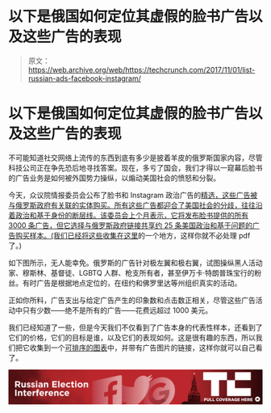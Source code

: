 # 以下是俄国如何定位其虚假的脸书广告以及这些广告的表现 

> 原文：<https://web.archive.org/web/https://techcrunch.com/2017/11/01/list-russian-ads-facebook-instagram/>

# 以下是俄国如何定位其虚假的脸书广告以及这些广告的表现

不可能知道社交网络上流传的东西到底有多少是披着羊皮的俄罗斯国家内容，尽管科技公司正在争先恐后地寻找答案。现在，多亏了国会，我们才得以一窥幕后脸书的广告业务是如何被外国势力操纵，以煽动美国社会的愤怒和分裂。

今天，众议院情报委员会公布了脸书和 Instagram 政治广告的[精选，这些广告被与俄罗斯政府有关联的实体购买。所有这些广告都迎合了美国社会的分歧，往往沿着政治和基于身份的断层线。该委员会上个月表示，它将发布脸书提供的所有 3000 条广告，但它选择与俄罗斯政府链接共享约 25 条美国政治和基于问题的广告购买样本。(我们已经将这些](https://web.archive.org/web/20221209073252/https://beta.techcrunch.com/gallery/here-are-15-of-the-russian-bought-ads-aimed-at-influencing-the-election/)[收集在这里](https://web.archive.org/web/20221209073252/https://beta.techcrunch.com/gallery/here-are-15-of-the-russian-bought-ads-aimed-at-influencing-the-election/)的一个地方，这样你就不必处理 pdf 了。)

如下图所示，无人能幸免。俄罗斯的广告针对极左翼和极右翼，试图操纵黑人活动家、穆斯林、基督徒、LGBTQ 人群、枪支所有者，甚至伊万卡·特朗普珠宝行的粉丝。有时广告是根据地点定位的，在纽约和佛罗里达等州组织真实的活动。

正如你所料，广告支出与给定广告产生的印象数和点击数正相关，尽管这些广告活动中只有少数——绝不是所有的广告——花费远超过 1000 美元。

我们已经知道了一些，但是今天我们不仅看到了广告本身的代表性样本，还看到了它们的价格，它们的目标是谁，以及它们的表现如何。这是很有趣的东西，所以我们把它收集到一个[可排序的图表](https://web.archive.org/web/20221209073252/https://infogram.com/facebook-and-instagram-ads-provided-to-congress-1g57pr09qyo8p01)中，并带有广告图片的链接，这样你就可以自己看了。

[![](img/841409bb146e66bc5602fd5f4d004343.png)](https://web.archive.org/web/20221209073252/https://beta.techcrunch.com/tag/russian-election-interference/)